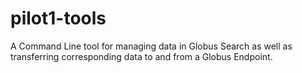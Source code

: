 # pilot1-tools

A Command Line tool for managing data in Globus Search as well as transferring corresponding data to and from a Globus Endpoint. 
